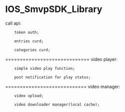 IOS_SmvpSDK_Library
==================
call api:

        token auth;

        entries curd;

        categories curd;
=============================
video player:

        simple video play function;

        post notification for play status;
============================
video manager:

        video upload;

        video downloader manager(local cache);	
